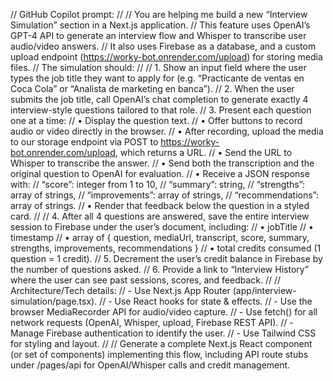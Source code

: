 // GitHub Copilot prompt:
//
// You are helping me build a new “Interview Simulation” section in a Next.js application.
// This feature uses OpenAI’s GPT-4 API to generate an interview flow and Whisper to transcribe user audio/video answers.
// It also uses Firebase as a database, and a custom upload endpoint (https://worky-bot.onrender.com/upload) for storing media files.
// The simulation should:
//
// 1. Show an input field where the user types the job title they want to apply for (e.g. “Practicante de ventas en Coca Cola” or “Analista de marketing en banca”).
// 2. When the user submits the job title, call OpenAI’s chat completion to generate exactly 4 interview-style questions tailored to that role.
// 3. Present each question one at a time:
//    • Display the question text.
//    • Offer buttons to record audio or video directly in the browser.
//    • After recording, upload the media to our storage endpoint via POST to https://worky-bot.onrender.com/upload, which returns a URL.
//    • Send the URL to Whisper to transcribe the answer.
//    • Send both the transcription and the original question to OpenAI for evaluation.
//    • Receive a JSON response with:
//        “score”: integer from 1 to 10,
//        “summary”: string,
//        “strengths”: array of strings,
//        “improvements”: array of strings,
//        “recommendations”: array of strings.
//    • Render that feedback below the question in a styled card.
//
// 4. After all 4 questions are answered, save the entire interview session to Firebase under the user’s document, including:
//    • jobTitle
//    • timestamp
//    • array of { question, mediaUrl, transcript, score, summary, strengths, improvements, recommendations }
//    • total credits consumed (1 question = 1 credit).
// 5. Decrement the user’s credit balance in Firebase by the number of questions asked.
// 6. Provide a link to “Interview History” where the user can see past sessions, scores, and feedback.
//
// Architecture/Tech details:
// - Use Next.js App Router (app/interview-simulation/page.tsx).
// - Use React hooks for state & effects.
// - Use the browser MediaRecorder API for audio/video capture.
// - Use fetch() for all network requests (OpenAI, Whisper, upload, Firebase REST API).
// - Manage Firebase authentication to identify the user.
// - Use Tailwind CSS for styling and layout.
//
// Generate a complete Next.js React component (or set of components) implementing this flow, including API route stubs under /pages/api for OpenAI/Whisper calls and credit management.
